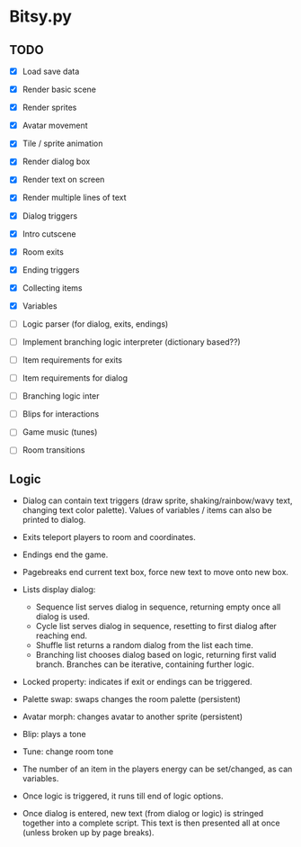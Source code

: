 # Bitsy.py

## TODO
- [x] Load save data
- [x] Render basic scene
- [x] Render sprites
- [x] Avatar movement
- [x] Tile / sprite animation
- [x] Render dialog box
- [x] Render text on screen
- [x] Render multiple lines of text
- [x] Dialog triggers
- [x] Intro cutscene
- [x] Room exits
- [x] Ending triggers
- [x] Collecting items
- [x] Variables
- [ ] Logic parser (for dialog, exits, endings)
- [ ] Implement branching logic interpreter (dictionary based??)
- [ ] Item requirements for exits
- [ ] Item requirements for dialog
- [ ] Branching logic inter
- [ ] Blips for interactions
- [ ] Game music (tunes)
- [ ] Room transitions


## Logic
* Dialog can contain text triggers (draw sprite, shaking/rainbow/wavy text, changing text color palette). Values of variables / items can also be printed to dialog.
* Exits teleport players to room and coordinates.
* Endings end the game.
* Pagebreaks end current text box, force new text to move onto new box.
* Lists display dialog:
    * Sequence list serves dialog in sequence, returning empty once all dialog is used.
    * Cycle list serves dialog in sequence, resetting to first dialog after reaching end.
    * Shuffle list returns a random dialog from the list each time.
    * Branching list chooses dialog based on logic, returning first valid branch. Branches can be iterative, containing further logic.
* Locked property: indicates if exit or endings can be triggered.
* Palette swap: swaps changes the room palette (persistent)
* Avatar morph: changes avatar to another sprite (persistent)
* Blip: plays a tone
* Tune: change room tone
* The number of an item in the players energy can be set/changed, as can variables.

* Once logic is triggered, it runs till end of logic options.
* Once dialog is entered, new text (from dialog or logic) is stringed together into a complete script. This text is then presented all at once (unless broken up by page breaks). 